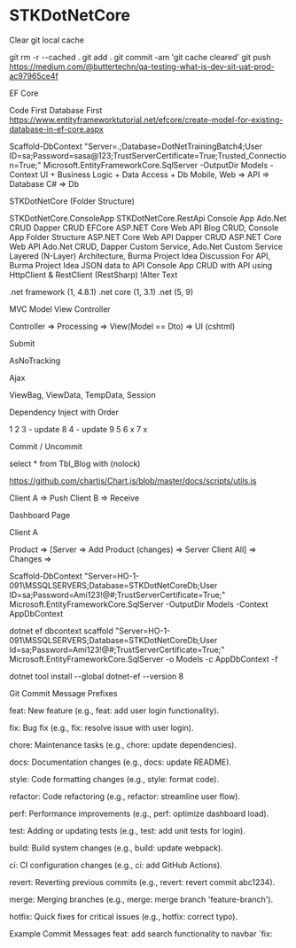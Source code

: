 # STKDotNetCore

Clear git local cache

git rm -r --cached .
git add .
git commit -am 'git cache cleared'
git push
https://medium.com/@buttertechn/qa-testing-what-is-dev-sit-uat-prod-ac97965ce4f

EF Core

Code First
Database First
https://www.entityframeworktutorial.net/efcore/create-model-for-existing-database-in-ef-core.aspx

Scaffold-DbContext "Server=.;Database=DotNetTrainingBatch4;User ID=sa;Password=sasa@123;TrustServerCertificate=True;Trusted_Connection=True;" Microsoft.EntityFrameworkCore.SqlServer -OutputDir Models -Context
UI + Business Logic + Data Access + Db Mobile, Web => API => Database C# => Db

STKDotNetCore (Folder Structure)

STKDotNetCore.ConsoleApp
STKDotNetCore.RestApi
 Console App
 Ado.Net CRUD
 Dapper CRUD
 EFCore
 ASP.NET Core Web API Blog CRUD, Console App Folder Structure
 ASP.NET Core Web API Dapper CRUD
 ASP.NET Core Web API Ado.Net CRUD, Dapper Custom Service, Ado.Net Custom Service
 Layered (N-Layer) Architecture, Burma Project Idea Discussion For API, Burma Project Idea JSON data to API
 Console App CRUD with API using HttpClient & RestClient (RestSharp)
!Alter Text

.net framework (1, 4.8.1) .net core (1, 3.1) .net (5, 9)

MVC Model View Controller

Controller => Processing => View(Model == Dto) => UI (cshtml)



Submit

AsNoTracking

Ajax

ViewBag, ViewData, TempData, Session

Dependency Inject with Order

1 2 3 - update 8 4 - update 9 5 6 x 7 x

Commit / Uncommit

select * from Tbl_Blog with (nolock)

https://github.com/chartjs/Chart.js/blob/master/docs/scripts/utils.js

Client A => Push Client B => Receive

Dashboard Page

Client A

Product => [Server => Add Product (changes) => Server Client All] => Changes =>

Scaffold-DbContext "Server=HO-1-091\MSSQLSERVERS;Database=STKDotNetCoreDb;User ID=sa;Password=Ami123!@#;TrustServerCertificate=True;" Microsoft.EntityFrameworkCore.SqlServer -OutputDir Models -Context AppDbContext

dotnet ef dbcontext scaffold "Server=HO-1-091\MSSQLSERVERS;Database=STKDotNetCoreDb;User Id=sa;Password=Ami123!@#;TrustServerCertificate=True;" Microsoft.EntityFrameworkCore.SqlServer -o Models -c AppDbContext -f

dotnet tool install --global dotnet-ef --version 8

Git Commit Message Prefixes

feat: New feature (e.g., feat: add user login functionality).

fix: Bug fix (e.g., fix: resolve issue with user login).

chore: Maintenance tasks (e.g., chore: update dependencies).

docs: Documentation changes (e.g., docs: update README).

style: Code formatting changes (e.g., style: format code).

refactor: Code refactoring (e.g., refactor: streamline user flow).

perf: Performance improvements (e.g., perf: optimize dashboard load).

test: Adding or updating tests (e.g., test: add unit tests for login).

build: Build system changes (e.g., build: update webpack).

ci: CI configuration changes (e.g., ci: add GitHub Actions).

revert: Reverting previous commits (e.g., revert: revert commit abc1234).

merge: Merging branches (e.g., merge: merge branch 'feature-branch').

hotfix: Quick fixes for critical issues (e.g., hotfix: correct typo).

Example Commit Messages
feat: add search functionality to navbar
`fix:
